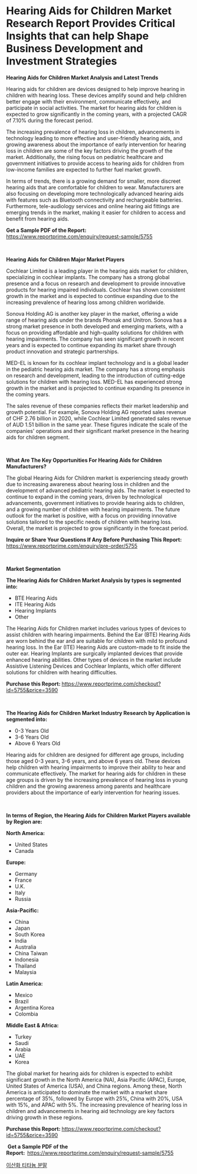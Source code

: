 <p><h1>Hearing Aids for Children Market Research Report Provides Critical Insights that can help Shape Business Development and Investment Strategies</h1></p><p><strong>Hearing Aids for Children Market Analysis and Latest Trends</strong></p>
<p><p>Hearing aids for children are devices designed to help improve hearing in children with hearing loss. These devices amplify sound and help children better engage with their environment, communicate effectively, and participate in social activities. The market for hearing aids for children is expected to grow significantly in the coming years, with a projected CAGR of 7.10% during the forecast period. </p><p>The increasing prevalence of hearing loss in children, advancements in technology leading to more effective and user-friendly hearing aids, and growing awareness about the importance of early intervention for hearing loss in children are some of the key factors driving the growth of the market. Additionally, the rising focus on pediatric healthcare and government initiatives to provide access to hearing aids for children from low-income families are expected to further fuel market growth.</p><p>In terms of trends, there is a growing demand for smaller, more discreet hearing aids that are comfortable for children to wear. Manufacturers are also focusing on developing more technologically advanced hearing aids with features such as Bluetooth connectivity and rechargeable batteries. Furthermore, tele-audiology services and online hearing aid fittings are emerging trends in the market, making it easier for children to access and benefit from hearing aids.</p></p>
<p><strong>Get a Sample PDF of the Report:&nbsp;</strong> <a href="https://www.reportprime.com/enquiry/request-sample/5755">https://www.reportprime.com/enquiry/request-sample/5755</a></p>
<p>&nbsp;</p>
<p><strong>Hearing Aids for Children Major Market Players</strong></p>
<p><p>Cochlear Limited is a leading player in the hearing aids market for children, specializing in cochlear implants. The company has a strong global presence and a focus on research and development to provide innovative products for hearing impaired individuals. Cochlear has shown consistent growth in the market and is expected to continue expanding due to the increasing prevalence of hearing loss among children worldwide.</p><p>Sonova Holding AG is another key player in the market, offering a wide range of hearing aids under the brands Phonak and Unitron. Sonova has a strong market presence in both developed and emerging markets, with a focus on providing affordable and high-quality solutions for children with hearing impairments. The company has seen significant growth in recent years and is expected to continue expanding its market share through product innovation and strategic partnerships.</p><p>MED-EL is known for its cochlear implant technology and is a global leader in the pediatric hearing aids market. The company has a strong emphasis on research and development, leading to the introduction of cutting-edge solutions for children with hearing loss. MED-EL has experienced strong growth in the market and is projected to continue expanding its presence in the coming years.</p><p>The sales revenue of these companies reflects their market leadership and growth potential. For example, Sonova Holding AG reported sales revenue of CHF 2.76 billion in 2020, while Cochlear Limited generated sales revenue of AUD 1.51 billion in the same year. These figures indicate the scale of the companies' operations and their significant market presence in the hearing aids for children segment.</p></p>
<p>&nbsp;</p>
<p><strong>What Are The Key Opportunities For Hearing Aids for Children Manufacturers?</strong></p>
<p><p>The global Hearing Aids for Children market is experiencing steady growth due to increasing awareness about hearing loss in children and the development of advanced pediatric hearing aids. The market is expected to continue to expand in the coming years, driven by technological advancements, government initiatives to provide hearing aids to children, and a growing number of children with hearing impairments. The future outlook for the market is positive, with a focus on providing innovative solutions tailored to the specific needs of children with hearing loss. Overall, the market is projected to grow significantly in the forecast period.</p></p>
<p><strong>Inquire or Share Your Questions If Any Before Purchasing This Report:</strong> <a href="https://www.reportprime.com/enquiry/pre-order/5755">https://www.reportprime.com/enquiry/pre-order/5755</a></p>
<p>&nbsp;</p>
<p><strong>Market Segmentation</strong></p>
<p><strong>The Hearing Aids for Children Market Analysis by types is segmented into:</strong></p>
<p><ul><li>BTE Hearing Aids</li><li>ITE Hearing Aids</li><li>Hearing Implants</li><li>Other</li></ul></p>
<p><p>The Hearing Aids for Children market includes various types of devices to assist children with hearing impairments. Behind the Ear (BTE) Hearing Aids are worn behind the ear and are suitable for children with mild to profound hearing loss. In the Ear (ITE) Hearing Aids are custom-made to fit inside the outer ear. Hearing Implants are surgically implanted devices that provide enhanced hearing abilities. Other types of devices in the market include Assistive Listening Devices and Cochlear Implants, which offer different solutions for children with hearing difficulties.</p></p>
<p><strong>Purchase this Report:&nbsp;</strong><a href="https://www.reportprime.com/checkout?id=5755&price=3590">https://www.reportprime.com/checkout?id=5755&price=3590</a></p>
<p>&nbsp;</p>
<p><strong>The Hearing Aids for Children Market Industry Research by Application is segmented into:</strong></p>
<p><ul><li>0-3 Years Old</li><li>3-6 Years Old</li><li>Above 6 Years Old</li></ul></p>
<p><p>Hearing aids for children are designed for different age groups, including those aged 0-3 years, 3-6 years, and above 6 years old. These devices help children with hearing impairments to improve their ability to hear and communicate effectively. The market for hearing aids for children in these age groups is driven by the increasing prevalence of hearing loss in young children and the growing awareness among parents and healthcare providers about the importance of early intervention for hearing issues.</p></p>
<p>&nbsp;</p>
<p><strong>In terms of Region, the Hearing Aids for Children Market Players available by Region are:</strong></p>
<p>
    <p> <strong> North America: </strong>
        <ul>
            <li>United States</li>
            <li>Canada</li>
        </ul>
        </p> 
    <p> <strong> Europe: </strong>
        <ul>
            <li>Germany</li>
            <li>France</li>
            <li>U.K.</li>
            <li>Italy</li>
            <li>Russia</li>
        </ul>
        </p> 
    <p> <strong> Asia-Pacific: </strong>
        <ul>
            <li>China</li>
            <li>Japan</li>
            <li>South Korea</li>
            <li>India</li>
            <li>Australia</li>
            <li>China Taiwan</li>
            <li>Indonesia</li>
            <li>Thailand</li>
            <li>Malaysia</li>
        </ul>
        </p> 
    <p> <strong> Latin America: </strong>
        <ul>
            <li>Mexico</li>
            <li>Brazil</li>
            <li>Argentina Korea</li>
            <li>Colombia</li>
        </ul>
        </p> 
    <p> <strong> Middle East & Africa: </strong>
        <ul>
            <li>Turkey</li>
            <li>Saudi</li>
            <li>Arabia</li>
            <li>UAE</li>
            <li>Korea</li>
        </ul>
    </p>
    </p>
<p><p>The global market for hearing aids for children is expected to exhibit significant growth in the North America (NA), Asia Pacific (APAC), Europe, United States of America (USA), and China regions. Among these, North America is anticipated to dominate the market with a market share percentage of 35%, followed by Europe with 25%, China with 20%, USA with 15%, and APAC with 5%. The increasing prevalence of hearing loss in children and advancements in hearing aid technology are key factors driving growth in these regions.</p></p>
<p><strong>Purchase this Report: </strong><a href="https://www.reportprime.com/checkout?id=5755&price=3590">https://www.reportprime.com/checkout?id=5755&price=3590</a></p>
<p>&nbsp;<strong>Get a Sample PDF of the Report:&nbsp;&nbsp;</strong><a href="https://www.reportprime.com/enquiry/request-sample/5755">https://www.reportprime.com/enquiry/request-sample/5755</a></p>
<p><strong></strong></p>
<p><p><a href="https://medium.com/@wheelgg5674537/%EC%9D%B4%EC%82%B0%ED%99%94%ED%8B%B0%ED%83%80%EB%8A%84-%EB%B6%84%EB%A7%90-%EC%8B%9C%EC%9E%A5-2031%EB%85%84%EA%B9%8C%EC%A7%80%EC%9D%98-%EB%8F%99%ED%96%A5-%EC%98%88%EC%B8%A1-%EB%B0%8F-%EA%B2%BD%EC%9F%81-%EB%B6%84%EC%84%9D-0c3905359426">이산화 티타늄 분말</a></p></p>